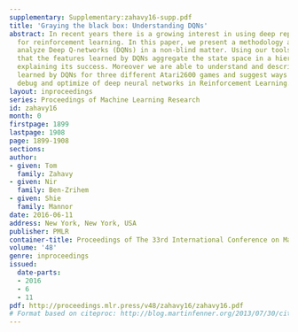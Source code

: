 ```yaml
---
supplementary: Supplementary:zahavy16-supp.pdf
title: 'Graying the black box: Understanding DQNs'
abstract: In recent years there is a growing interest in using deep representations
  for reinforcement learning. In this paper, we present a methodology and tools to
  analyze Deep Q-networks (DQNs) in a non-blind matter. Using our tools we reveal
  that the features learned by DQNs aggregate the state space in a hierarchical fashion,
  explaining its success. Moreover we are able to understand and describe the policies
  learned by DQNs for three different Atari2600 games and suggest ways to interpret,
  debug and optimize of deep neural networks in Reinforcement Learning.
layout: inproceedings
series: Proceedings of Machine Learning Research
id: zahavy16
month: 0
firstpage: 1899
lastpage: 1908
page: 1899-1908
sections: 
author:
- given: Tom
  family: Zahavy
- given: Nir
  family: Ben-Zrihem
- given: Shie
  family: Mannor
date: 2016-06-11
address: New York, New York, USA
publisher: PMLR
container-title: Proceedings of The 33rd International Conference on Machine Learning
volume: '48'
genre: inproceedings
issued:
  date-parts:
  - 2016
  - 6
  - 11
pdf: http://proceedings.mlr.press/v48/zahavy16/zahavy16.pdf
# Format based on citeproc: http://blog.martinfenner.org/2013/07/30/citeproc-yaml-for-bibliographies/
---
```

